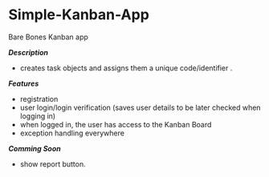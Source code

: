 # Simple-Kanban-App
Bare Bones Kanban app

***Description***
- creates task objects and assigns them a unique code/identifier .
  

***Features***
- registration
- user login/login verification (saves user details to be later checked when logging in)
- when logged in, the user has access to the Kanban Board
- exception handling everywhere 




***Comming Soon***

- show report button.

